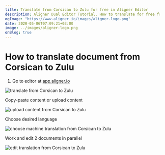 ```yaml
---
title: Translate from Corsican to Zulu for free in Aligner Editor
description: Aligner Dual Editor Tutorial. How to translate for free from Corsican to Zulu. Aligner is multilingual document management platform. 
ogImage: "https://www.aligner.io/images/aligner-logo.png"
date: 2020-05-06T07:09:21+03:00
image: ../images/aligner-logo.png
onBlog: true
---
```


# How to translate document from Corsican to Zulu

1. Go to editor at [app.aligner.io](https://app.aligner.io "Aligner App web page")

![translate from Corsican to Zulu](../aligner-blank-editor.png "translate from Corsican to Zulu")

Copy-paste content or upload content

![upload content from Corsican to Zulu](../aligner-uploaded-document.png "upload content from Corsican to Zulu")

Choose desired language

![choose machine translation from Corsican to Zulu](../aligner-language-dropdown.png "choose machine translation from Corsican to Zulu")

Work and edit 2 documents in parallel

![edit translation from Corsican to Zulu](../aligner-double-sitded-editor.png "edit translation from Corsican to Zulu")

